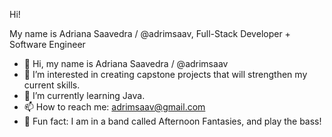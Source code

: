 Hi! 

My name is Adriana Saavedra / @adrimsaav,
Full-Stack Developer + Software Engineer

- 👋 Hi, my name is Adriana Saavedra / @adrimsaav
- 👀 I’m interested in creating capstone projects that will strengthen my current skills.
- 🌱 I’m currently learning Java.
- 📫 How to reach me: adrimsaav@gmail.com
- 💞️ Fun fact: I am in a band called Afternoon Fantasies, and play the bass!

